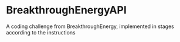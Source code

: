 # BreakthroughEnergyAPI
A coding challenge from BreakthroughEnergy, implemented in stages according to the instructions
